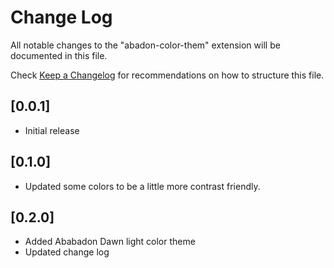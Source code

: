 # Change Log

All notable changes to the "abadon-color-them" extension will be documented in this file.

Check [Keep a Changelog](http://keepachangelog.com/) for recommendations on how to structure this file.

## [0.0.1]

- Initial release

## [0.1.0]

- Updated some colors to be a little more contrast friendly. 

## [0.2.0]   

- Added Ababadon Dawn light color theme
- Updated change log